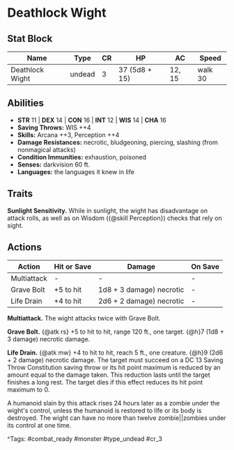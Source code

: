 # Deathlock Wight

## Stat Block

| Name | Type | CR | HP | AC | Speed |
|------|------|----|----|----|-------|
| Deathlock Wight | undead | 3 | 37 (5d8 + 15) | 12, 15 | walk 30 |

## Abilities

- **STR** 11 | **DEX** 14 | **CON** 16 | **INT** 12 | **WIS** 14 | **CHA** 16
- **Saving Throws:** WIS ++4  
- **Skills:** Arcana ++3, Perception ++4  
- **Damage Resistances:** necrotic, bludgeoning, piercing, slashing (from nonmagical attacks)  
- **Condition Immunities:** exhaustion, poisoned  
- **Senses:** darkvision 60 ft.  
- **Languages:** the languages it knew in life

## Traits

**Sunlight Sensitivity.** While in sunlight, the wight has disadvantage on attack rolls, as well as on Wisdom ({@skill Perception}) checks that rely on sight.


## Actions

| Action | Hit or Save | Damage | On Save |
|--------|--------------|--------|----------|
| Multiattack | - | - | - |
| Grave Bolt | +5 to hit | 1d8 + 3 damage) necrotic | - |
| Life Drain | +4 to hit | 2d6 + 2 damage) necrotic | - |

**Multiattack.** The wight attacks twice with Grave Bolt.

**Grave Bolt.** {@atk rs} +5 to hit to hit, range 120 ft., one target. {@h}7 (1d8 + 3 damage) necrotic damage.

**Life Drain.** {@atk mw} +4 to hit to hit, reach 5 ft., one creature. {@h}9 (2d6 + 2 damage) necrotic damage. The target must succeed on a DC 13 Saving Throw Constitution saving throw or its hit point maximum is reduced by an amount equal to the damage taken. This reduction lasts until the target finishes a long rest. The target dies if this effect reduces its hit point maximum to 0.

A humanoid slain by this attack rises 24 hours later as a zombie under the wight's control, unless the humanoid is restored to life or its body is destroyed. The wight can have no more than twelve zombie||zombies under its control at one time.


^Tags: #combat_ready #monster #type_undead #cr_3